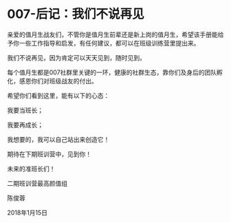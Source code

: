 # 007-后记：我们不说再见

亲爱的值月生战友们，不管你是值月生前辈还是新上岗的值月生，希望该手册能给予你一些工作指导和启发，有任何建议，都可以在班级训练营里提出来。

我们不说再见，因为肯定可以天天见到，随时见到。

每个值月生都是007社群里关键的一环，健康的社群生态，靠你们及身后的团队孵化，感恩你们对班级战友的付出。

希望你们看到这里，能有以下的心态：

我要当班长；

我要再成长；

我想要的，我可以自己站出来创造它！

期待在下期班训营中，见到你！

未来的准班长们！



二期班训营最高颜值组

陈俊蓉

2018年1月15日

